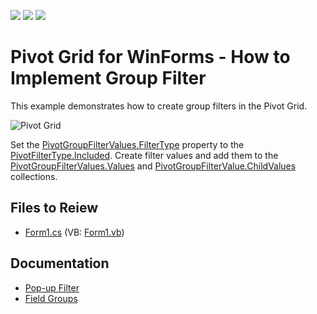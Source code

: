 <!-- default badges list -->
![](https://img.shields.io/endpoint?url=https://codecentral.devexpress.com/api/v1/VersionRange/128582125/13.1.4%2B)
[![](https://img.shields.io/badge/Open_in_DevExpress_Support_Center-FF7200?style=flat-square&logo=DevExpress&logoColor=white)](https://supportcenter.devexpress.com/ticket/details/E4581)
[![](https://img.shields.io/badge/📖_How_to_use_DevExpress_Examples-e9f6fc?style=flat-square)](https://docs.devexpress.com/GeneralInformation/403183)
<!-- default badges end -->

# Pivot Grid for WinForms - How to Implement Group Filter

This example demonstrates how to create group filters in the Pivot Grid. 

![Pivot Grid](./image/pivotgrid.png)

Set the [PivotGroupFilterValues.FilterType](https://docs.devexpress.com/CoreLibraries/DevExpress.XtraPivotGrid.PivotGroupFilterValues.FilterType) property to the [PivotFilterType.Included](https://docs.devexpress.com/CoreLibraries/DevExpress.XtraPivotGrid.PivotFilterType). Create filter values and add them to the [PivotGroupFilterValues.Values](https://docs.devexpress.com/CoreLibraries/DevExpress.XtraPivotGrid.PivotGroupFilterValues.Values) and [PivotGroupFilterValue.ChildValues](https://docs.devexpress.com/CoreLibraries/DevExpress.XtraPivotGrid.PivotGroupFilterValue.ChildValues) collections.

## Files to Reiew

* [Form1.cs](./CS/GroupFilter/Form1.cs) (VB: [Form1.vb](./VB/GroupFilter/Form1.vb))

## Documentation

- [Pop-up Filter](https://docs.devexpress.com/WindowsForms/8554/controls-and-libraries/pivot-grid/data-shaping/filtering/pop-up-filter)
- [Field Groups](https://docs.devexpress.com/WindowsForms/1958/controls-and-libraries/pivot-grid/layout/field-groups)
